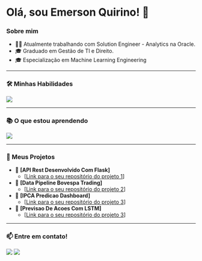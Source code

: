 # Olá, sou Emerson Quirino! 👋

### Sobre mim
- 👨‍💻 Atualmente trabalhando com Solution Engineer - Analytics na Oracle.
- 🎓 Graduado em Gestão de TI e Direito.
- 🎓 Especialização em Machine Learning Engineering

---

### 🛠️ Minhas Habilidades
<p align="left">
  <a href="https://skillicons.dev">
    <img src="https://skillicons.dev/icons?i=python,mysql,oracle,oci" />
  </a>
</p>

---

### 📚 O que estou aprendendo
<p align="left">
  <a href="https://skillicons.dev">
    <img src="https://skillicons.dev/icons?i=aws,docker,flask" />
  </a>
</p>

---

### 🚀 Meus Projetos

- 🔗 **[API Rest Desenvolvido Com Flask]**
  - [[Link para o seu repositório do projeto 1](https://github.com/emersonquirino/TechChallengeFase1-APIrestDesenvolvidoComFlask.git)]
- 🔗 **[Data Pipeline Bovespa Trading]**
  - [[Link para o seu repositório do projeto 2](https://github.com/emersonquirino/TechChallengeFase2-DataPipelineBovespaTrading.git)]
- 🔗 **[IPCA Predicao Dashboard]**
  - [[Link para o seu repositório do projeto 3](https://github.com/emersonquirino/Tech-Challenge-Fase-3-IPCA-PredicaoDashboard.git)]
- 🔗 **[Previsao De Acoes Com LSTM]**
  - [[Link para o seu repositório do projeto 3](https://github.com/emersonquirino/Tech-Challenge-Fase-3-IPCA-PredicaoDashboard.git](https://github.com/emersonquirino/TechChallengeFase4-PrevisaoDeAcoesComLSTM.git))]
---

### 📫 Entre em contato!
<p align="left">
<a href="https://www.linkedin.com/in/emerson-quirino-0506b5150/" target="_blank"><img src="https://img.shields.io/badge/-LinkedIn-%230077B5?style=for-the-badge&logo=linkedin&logoColor=white" target="_blank"></a>
<a href="mailto:emersonquirinoalves@outlook.com"><img src="https://img.shields.io/badge/Outlook-0078D4?style=for-the-badge&logo=microsoft-outlook&logoColor=white" /></a>
</p>
